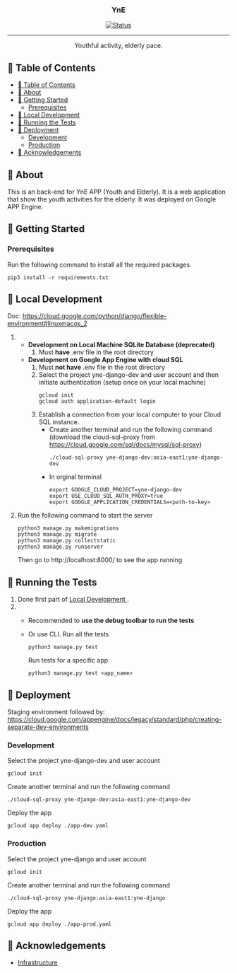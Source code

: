 <!-- <p align="center">
  <a href="" rel="noopener">
 <img width=200px height=200px src="https://i.imgur.com/6wj0hh6.jpg" alt="Project logo"></a>
</p> -->

<h3 align="center">YnE</h3>

<div align="center">

[![Status](https://img.shields.io/badge/status-active-success.svg)]()

</div>

---

<p align="center"> Youthful activity, elderly pace.
    <br> 
</p>

## 📝 Table of Contents

- [📝 Table of Contents](#-table-of-contents)
- [🧐 About ](#-about-)
- [🏁 Getting Started ](#-getting-started-)
  - [Prerequisites](#prerequisites)
- [🎈 Local Development ](#-local-development-)
- [🔧 Running the Tests ](#-running-the-tests-)
- [🚀 Deployment ](#-deployment-)
  - [Development ](#development-)
  - [Production ](#production-)
- [🎉 Acknowledgements ](#-acknowledgements-)

## 🧐 About <a name = "about"></a>

This is an back-end for YnE APP (Youth and Elderly). 
It is a web application that show the youth activities for the elderly.
It was deployed on Google APP Engine.

## 🏁 Getting Started <a name = "getting_started"></a>

### Prerequisites

Run the following command to install all the required packages.

```
pip3 install -r requirements.txt
```



## 🎈 Local Development <a name="usage"></a>
Doc: https://cloud.google.com/python/django/flexible-environment#linuxmacos_2
1.  - **Development on Local Machine SQLite Database (deprecated)**
        1.  Must **have** .env file in the root directory
    - **Development on Google App Engine with cloud SQL**
        1.  Must **not have** .env file in the root directory
        2.  Select the project yne-django-dev and user account and then initiate authentication (setup once on your local machine)
            ``` 
            gcloud init
            gcloud auth application-default login
            ```
        3.  Establish a connection from your local computer to your Cloud SQL instance. 
            - Create another terminal and run the following command (download the cloud-sql-proxy from https://cloud.google.com/sql/docs/mysql/sql-proxy)
              ```
              ./cloud-sql-proxy yne-django-dev:asia-east1:yne-django-dev
              ```
            - In orginal terminal
              ```
              export GOOGLE_CLOUD_PROJECT=yne-django-dev
              export USE_CLOUD_SQL_AUTH_PROXY=true
              export GOOGLE_APPLICATION_CREDENTIALS=<path-to-key>
              ```

2.  Run the following command to start the server
    ```
    python3 manage.py makemigrations
    python3 manage.py migrate
    python3 manage.py collectstatic
    python3 manage.py runserver
    ```
    Then go to http://localhost:8000/ to see the app running


## 🔧 Running the Tests <a name = "tests"></a>
1. Done first part of [Local Development ](#-local-development-).
2.  - Recommended to **use the debug toolbar to run the tests**
    - Or use CLI. Run all the tests
      ```
      python3 manage.py test
      ```

      Run tests for a specific app
      ```
      python3 manage.py test <app_name>
      ```


## 🚀 Deployment <a name = "deployment"></a>

Staging environment followed by: https://cloud.google.com/appengine/docs/legacy/standard/php/creating-separate-dev-environments

<!-- Doc: https://cloud.google.com/python/django/flexible-environment#linuxmacos_2 -->

<!-- ! Reset the environment variable to ensure that the app is deployed by the correct settings
```
export GOOGLE_CLOUD_PROJECT=yne-django
export USE_CLOUD_SQL_AUTH_PROXY=true
export SETTINGS_NAME=yne_django_settings
``` -->

### Development <a name = "development"></a>
Select the project yne-django-dev and user account
``` 
gcloud init
```
Create another terminal and run the following command
```
./cloud-sql-proxy yne-django-dev:asia-east1:yne-django-dev
```
Deploy the app
```
gcloud app deploy ./app-dev.yaml 
```

### Production <a name = "production"></a>
Select the project yne-django and user account
``` 
gcloud init
```
Create another terminal and run the following command
```
./cloud-sql-proxy yne-django:asia-east1:yne-django
```
Deploy the app
```
gcloud app deploy ./app-prod.yaml 
```

## 🎉 Acknowledgements <a name = "acknowledgement"></a>
- [Infrastructure](https://python.plainenglish.io/how-deploy-an-asgi-django-application-with-nginx-gunicorn-daphne-and-supervisor-on-ubuntu-server-dfd810f56274)


